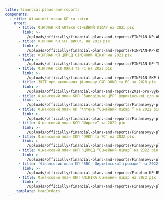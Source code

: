 ```yaml
---
title: financial-plans-and-reports
components:
  - title: Фінансові плани КП та звіти
    order:
      - title: ФІНПЛАН КП АПТЕКА СІМЕЙНИЙ ЛІКАР на 2021 рік
        link: >-
          /uploads/officially/financial-plans-and-reports/FINPLAN-KP-APTEKA-SIMEYNYY-LIKAR-na-2021-rik.xlsx
      - title: ФІНПЛАН КП КСП ШИРОКЕ на 2021 рік
        link: >-
          /uploads/officially/financial-plans-and-reports/FINPLAN-KP-KSP-SHYROKE-na-2021-rik.xls
      - title: ФІНПЛАН КП ЦПМСД СІМЕЙНИЙ ЛІКАР на 2021 рік
        link: >-
          /uploads/officially/financial-plans-and-reports/FINPLAN-KP-TSPMSD-SIMEYNYY-LIKAR-na-2021-rik.xlsx
      - title: ФІНПЛАН СКП ОЖКП та РС на 2021 рік
        link: >-
          /uploads/officially/financial-plans-and-reports/FINPLAN-SKP-OZHKP-ta-RS-na-2021-rik.xlsx
      - title: ЗВІТ про виконання фінплану СКП ОЖКП та РС за 2020 рік
        link: >-
          /uploads/officially/financial-plans-and-reports/ZVIT-pro-vykonannia-finplanu-SKP-OZHKP-ta-RS-za-2020-rik.pdf
      - title: Фінансовий план КНП “Запорізька ЦРЛ” Широківської с/р на 2022 рік
        link: >-
          /uploads/officially/financial-plans-and-reports/Finansovyy-plan-na-2022-rik-TSRL-1-2.pdf
      - title: Фінансовий план КП “Аптека “Сімейний лікар ” на 2022 рік
        link: >-
          /uploads/officially/financial-plans-and-reports/Finansovyy-plan-KNP-KLINIKA-Simeynyy-likar-na-2022-rik.xls
      - title: Фінансовий план КСП “Широке” на 2022 рік
        link: >-
          /uploads/officially/financial-plans-and-reports/Finansovyy-plan-KSP-SHyroke-na-2022-rik.pdf
      - title: Фінансовий план СКП “ОЖКП та РС” на 2022 рік
        link: >-
          /uploads/officially/financial-plans-and-reports/Finansovyy-plan-SKP-OZHKP-ta-RS-na-2022-rik.pdf
      - title: Фінансовий план КНП “ЦПМСД “Сімейний лікар” на 2022 рік
        link: >-
          /uploads/officially/financial-plans-and-reports/Finansovyy-plan-KNP-TSPMSD-Simeynyy-likar-na-2022-rik.pdf
      - title: 'Фінансовий план КП “БВС  Широківської громади” на 2022 рік '
        link: >-
          /uploads/officially/financial-plans-and-reports/Finplan-KP-BVS-SHyrokivs-koi-hromady-na-2022-rik-1-1.xls
      - title: Фінансовий план КНП КЛІНІКА Сімейний лікар на 2022 рік
        link: >-
          /uploads/officially/financial-plans-and-reports/Finansovyy-plan-KNP-KLINIKA-Simeynyy-likar-na-2022-rik.xls
    _template: HeadOrders
---
```


